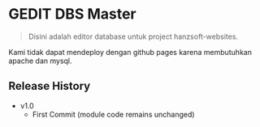 # GEDIT DBS Master
> Disini adalah editor database untuk project hanzsoft-websites.


Kami tidak dapat mendeploy dengan github pages karena membutuhkan apache dan mysql.

## Release History

* v1.0
    * First Commit (module code remains unchanged)

